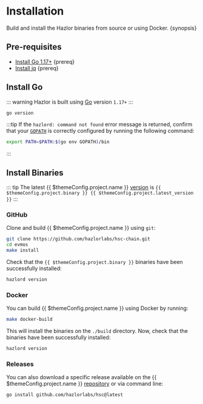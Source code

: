 <!--
order: 1
-->

# Installation

Build and install the Hazlor binaries from source or using Docker. {synopsis}

## Pre-requisites

- [Install Go 1.17+](https://golang.org/dl/) {prereq}
- [Install jq](https://stedolan.github.io/jq/download/) {prereq}

## Install Go

::: warning
Hazlor is built using [Go](https://golang.org/dl/) version `1.17+`
:::

```bash
go version
```

:::tip
If the `hazlord: command not found` error message is returned, confirm that your [`GOPATH`](https://golang.org/doc/gopath_code#GOPATH) is correctly configured by running the following command:

```bash
export PATH=$PATH:$(go env GOPATH)/bin
```

:::

## Install Binaries

::: tip
The latest {{ $themeConfig.project.name }} [version](https://github.com/hazlorlabs/hsc-chain/releases) is `{{ $themeConfig.project.binary }} {{ $themeConfig.project.latest_version }}`
:::

### GitHub

Clone and build {{ $themeConfig.project.name }} using `git`:

```bash
git clone https://github.com/hazlorlabs/hsc-chain.git
cd evmos
make install
```

Check that the `{{ $themeConfig.project.binary }}` binaries have been successfully installed:

```bash
hazlord version
```

### Docker

You can build {{ $themeConfig.project.name }} using Docker by running:

```bash
make docker-build
```

This will install the binaries on the `./build` directory. Now, check that the binaries have been
successfully installed:

```bash
hazlord version
```

### Releases

You can also download a specific release available on the {{ $themeConfig.project.name }} [repository](https://github.com/hazlorlabs/hsc-chain/releases) or via command line:

```bash
go install github.com/hazlorlabs/hsc@latest
```
